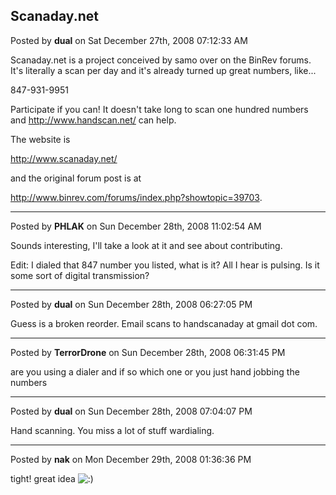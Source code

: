 ## Scanaday.net
Posted by **dual** on Sat December 27th, 2008 07:12:33 AM

Scanaday.net is a project conceived by samo over on the BinRev forums. It's literally a scan per day and it's already turned up great numbers, like...

847-931-9951

Participate if you can!  It doesn't take long to scan one hundred numbers and <!-- m --><a class="postlink" href="http://www.handscan.net/">http://www.handscan.net/</a><!-- m --> can help.

The website is

<!-- m --><a class="postlink" href="http://www.scanaday.net/">http://www.scanaday.net/</a><!-- m -->

and the original forum post is at

<!-- m --><a class="postlink" href="http://www.binrev.com/forums/index.php?showtopic=39703">http://www.binrev.com/forums/index.php?showtopic=39703</a><!-- m -->.

--------------------------------------------------------------------------------

Posted by **PHLAK** on Sun December 28th, 2008 11:02:54 AM

Sounds interesting, I'll take a look at it and see about contributing.

Edit: I dialed that 847 number you listed, what is it?  All I hear is pulsing.  Is it some sort of digital transmission?

--------------------------------------------------------------------------------

Posted by **dual** on Sun December 28th, 2008 06:27:05 PM

Guess is a broken reorder. Email scans to handscanaday at gmail dot com.

--------------------------------------------------------------------------------

Posted by **TerrorDrone** on Sun December 28th, 2008 06:31:45 PM

are you using a dialer and if so which one or you just hand jobbing the numbers

--------------------------------------------------------------------------------

Posted by **dual** on Sun December 28th, 2008 07:04:07 PM

Hand scanning. You miss a lot of stuff wardialing.

--------------------------------------------------------------------------------

Posted by **nak** on Mon December 29th, 2008 01:36:36 PM

tight! great idea <!-- s:) --><img src="{SMILIES_PATH}/icon_e_smile.gif" alt=":)" title="Smile" /><!-- s:) -->
